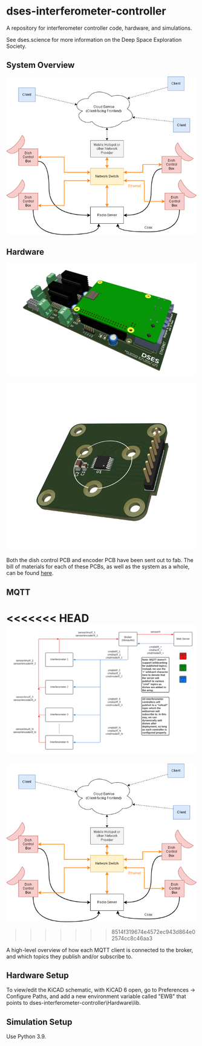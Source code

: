 # dses-interferometer-controller
A repository for interferometer controller code, hardware, and simulations. 

See dses.science for more information on the Deep Space Exploration Society.

## System Overview

![System Overview Diagram](https://github.com/sailedeer/dses-interferometer-controller/blob/main/Documentation/Images/System-Overview.png?raw=true)

## Hardware
![Dish Control PCB](https://github.com/sailedeer/dses-interferometer-controller/blob/main/Documentation/Images/Dish-Control-PCB.png?raw=true)

![Encoder PCB](https://github.com/sailedeer/dses-interferometer-controller/blob/main/Documentation/Images/Encoder-PCB.png?raw=true)

Both the dish control PCB and encoder PCB have been sent out to fab. The bill of materials for each of these PCBs, as well as the system as a whole, can be found [here](https://docs.google.com/spreadsheets/d/1BclJA9Vqp6U5VNtGhfOCnUhMfViFTNw0S3vL4EeDwUc/edit?usp=sharing).

## MQTT
<<<<<<< HEAD
![MQTT Network Diagram](https://github.com/sailedeer/dses-interferometer-controller/blob/mqtt/Documentation/Images/mqtt-interferometer-network-diagram.png?raw=true)
=======
![MQTT Network Diagram](https://github.com/sailedeer/dses-interferometer-controller/blob/mqtt/Documentation/Images/System-Overview.png?raw=true)
>>>>>>> 8514f319674e4572ec943d864e02574cc8c46aa3

A high-level overview of how each MQTT client is connected to the broker, and which topics they publish and/or subscribe to.

## Hardware Setup
To view/edit the KiCAD schematic, with KiCAD 6 open, go to Preferences -> Configure Paths, and add a new environment variable called "EWB" that points to dses-interferometer-controller\Hardware\lib.

## Simulation Setup
Use Python 3.9.

